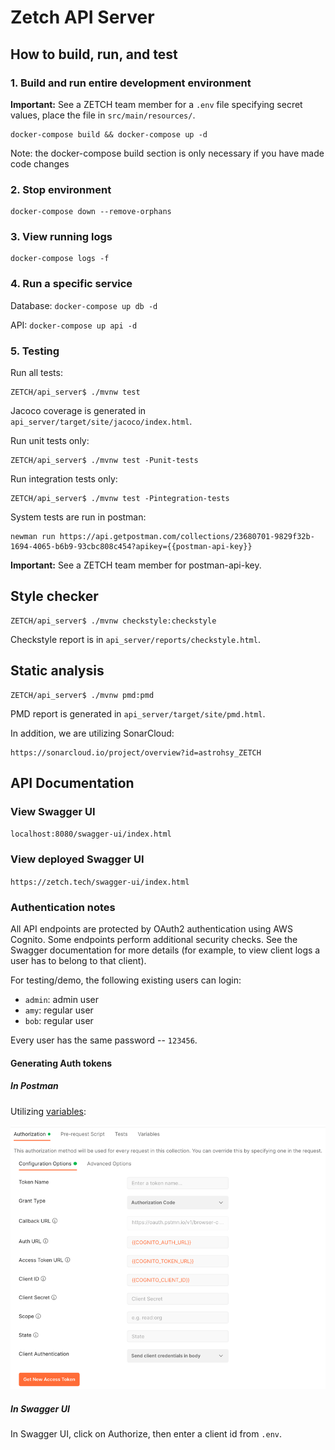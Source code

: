 # Zetch API Server

## How to build, run, and test

### 1. Build and run entire development environment

**Important:** See a ZETCH team member for a `.env` file specifying secret values, place the file
in `src/main/resources/`.

```
docker-compose build && docker-compose up -d
```

Note: the docker-compose build section is only necessary if you have made code changes

### 2. Stop environment

```
docker-compose down --remove-orphans
```

### 3. View running logs

```
docker-compose logs -f
```

### 4. Run a specific service

Database: `docker-compose up db -d`

API: `docker-compose up api -d`

### 5. Testing

Run all tests:

```shell
ZETCH/api_server$ ./mvnw test
```

Jacoco coverage is generated in `api_server/target/site/jacoco/index.html`.

Run unit tests only:

```shell
ZETCH/api_server$ ./mvnw test -Punit-tests
```

Run integration tests only:

```shell
ZETCH/api_server$ ./mvnw test -Pintegration-tests
```

System tests are run in postman:

```shell
newman run https://api.getpostman.com/collections/23680701-9829f32b-1694-4065-b6b9-93cbc808c454?apikey={{postman-api-key}}
```

**Important:** See a ZETCH team member for postman-api-key.

## Style checker

```shell
ZETCH/api_server$ ./mvnw checkstyle:checkstyle
```

Checkstyle report is in `api_server/reports/checkstyle.html`.

## Static analysis

```shell
ZETCH/api_server$ ./mvnw pmd:pmd
```

PMD report is generated in `api_server/target/site/pmd.html`.

In addition, we are utilizing SonarCloud:

```
https://sonarcloud.io/project/overview?id=astrohsy_ZETCH
```

## API Documentation

### View Swagger UI

`localhost:8080/swagger-ui/index.html`

### View deployed Swagger UI

`https://zetch.tech/swagger-ui/index.html`

### Authentication notes

All API endpoints are protected by OAuth2 authentication using AWS Cognito. Some endpoints perform
additional security checks. See the Swagger documentation for more details (for example, to view
client logs a user has to belong to that client).

For testing/demo, the following existing users can login:

- `admin`: admin user
- `amy`: regular user
- `bob`: regular user

Every user has the same password -- `123456`.

#### Generating Auth tokens

##### In Postman

Utilizing [variables](https://learning.postman.com/docs/sending-requests/variables/):

![postman_auth_config.png](docs/postman_auth_config.png)

##### In Swagger UI

In Swagger UI, click on Authorize, then enter a client id from `.env`.
